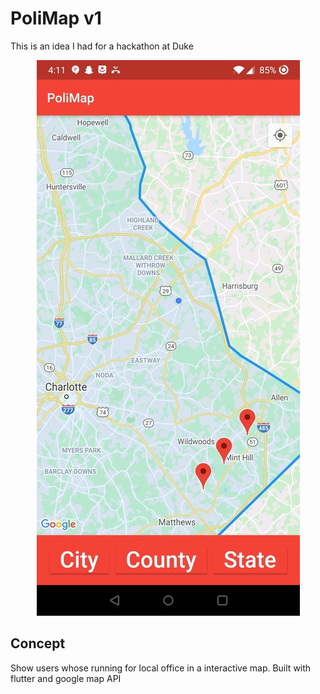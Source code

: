 # PoliMap v1

This is an idea I had for a hackathon at Duke

<p align="center">
  <img src="polimap_resize.jpg">
</p>

## Concept
Show users whose running for local office in a interactive map.
Built with flutter and google map API
